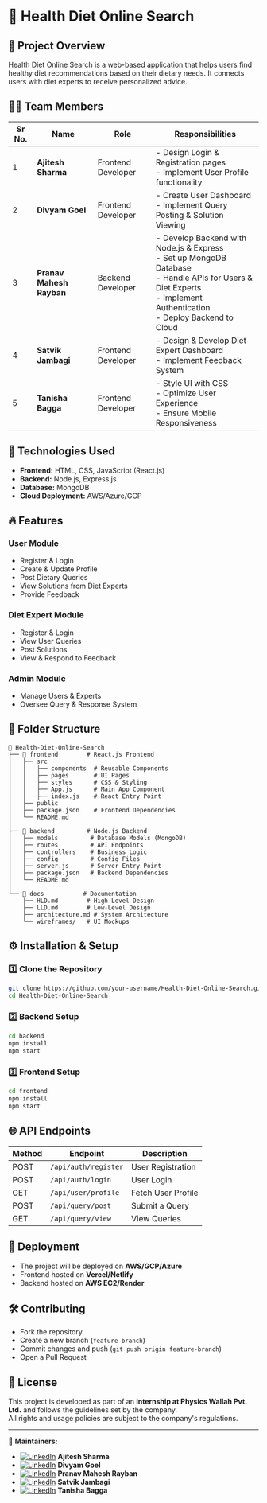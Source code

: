 # 🥗 Health Diet Online Search

## 📌 Project Overview
Health Diet Online Search is a web-based application that helps users find healthy diet recommendations based on their dietary needs. It connects users with diet experts to receive personalized advice.

## 👨‍💻 Team Members
| Sr No. | Name                 | Role                | Responsibilities |
|--------|----------------------|---------------------|---------------------------------------------------------------|
| 1      | **Ajitesh Sharma**   | Frontend Developer  | - Design Login & Registration pages <br> - Implement User Profile functionality |
| 2      | **Divyam Goel**      | Frontend Developer  | - Create User Dashboard <br> - Implement Query Posting & Solution Viewing |
| 3      | **Pranav Mahesh Rayban** | Backend Developer   | - Develop Backend with Node.js & Express <br> - Set up MongoDB Database <br> - Handle APIs for Users & Diet Experts <br> - Implement Authentication <br> - Deploy Backend to Cloud |
| 4      | **Satvik Jambagi**   | Frontend Developer  | - Design & Develop Diet Expert Dashboard <br> - Implement Feedback System |
| 5      | **Tanisha Bagga**    | Frontend Developer  | - Style UI with CSS <br> - Optimize User Experience <br> - Ensure Mobile Responsiveness |

## 🚀 Technologies Used
- **Frontend:** HTML, CSS, JavaScript (React.js)
- **Backend:** Node.js, Express.js
- **Database:** MongoDB
- **Cloud Deployment:** AWS/Azure/GCP

## 🔥 Features
### **User Module**
- Register & Login
- Create & Update Profile
- Post Dietary Queries
- View Solutions from Diet Experts
- Provide Feedback

### **Diet Expert Module**
- Register & Login
- View User Queries
- Post Solutions
- View & Respond to Feedback

### **Admin Module**
- Manage Users & Experts
- Oversee Query & Response System

## 📂 Folder Structure
```
📂 Health-Diet-Online-Search
├── 📂 frontend        # React.js Frontend
│   ├── src
│   │   ├── components  # Reusable Components
│   │   ├── pages       # UI Pages
│   │   ├── styles      # CSS & Styling
│   │   ├── App.js      # Main App Component
│   │   ├── index.js    # React Entry Point
│   ├── public
│   ├── package.json    # Frontend Dependencies
│   └── README.md
│
├── 📂 backend         # Node.js Backend
│   ├── models         # Database Models (MongoDB)
│   ├── routes         # API Endpoints
│   ├── controllers    # Business Logic
│   ├── config         # Config Files
│   ├── server.js      # Server Entry Point
│   ├── package.json   # Backend Dependencies
│   └── README.md
│
└── 📂 docs           # Documentation
    ├── HLD.md        # High-Level Design
    ├── LLD.md        # Low-Level Design
    ├── architecture.md # System Architecture
    └── wireframes/   # UI Mockups
```

## ⚙️ Installation & Setup
### **1️⃣ Clone the Repository**
```bash
git clone https://github.com/your-username/Health-Diet-Online-Search.git
cd Health-Diet-Online-Search
```

### **2️⃣ Backend Setup**
```bash
cd backend
npm install
npm start
```

### **3️⃣ Frontend Setup**
```bash
cd frontend
npm install
npm start
```

## 🌐 API Endpoints
| Method | Endpoint | Description |
|--------|----------|-------------|
| POST   | `/api/auth/register` | User Registration |
| POST   | `/api/auth/login` | User Login |
| GET    | `/api/user/profile` | Fetch User Profile |
| POST   | `/api/query/post` | Submit a Query |
| GET    | `/api/query/view` | View Queries |

## 🚀 Deployment
- The project will be deployed on **AWS/GCP/Azure**
- Frontend hosted on **Vercel/Netlify**
- Backend hosted on **AWS EC2/Render**

## 🛠️ Contributing
- Fork the repository
- Create a new branch (`feature-branch`)
- Commit changes and push (`git push origin feature-branch`)
- Open a Pull Request

## 📜 License  
This project is developed as part of an **internship at Physics Wallah Pvt. Ltd.** and follows the guidelines set by the company.  
All rights and usage policies are subject to the company's regulations.  


---

🎯 **Maintainers:**  
- [![LinkedIn](https://img.shields.io/badge/LinkedIn-0077B5?logo=linkedin&logoColor=white)](https://www.linkedin.com/in/ajitesh-sharma) **Ajitesh Sharma**  
- [![LinkedIn](https://img.shields.io/badge/LinkedIn-0077B5?logo=linkedin&logoColor=white)](https://www.linkedin.com/in/divyam-goel) **Divyam Goel**  
- [![LinkedIn](https://img.shields.io/badge/LinkedIn-0077B5?logo=linkedin&logoColor=white)](https://www.linkedin.com/in/pranav-mahesh-rayban) **Pranav Mahesh Rayban**  
- [![LinkedIn](https://img.shields.io/badge/LinkedIn-0077B5?logo=linkedin&logoColor=white)](https://www.linkedin.com/in/satvik-jambagi) **Satvik Jambagi**  
- [![LinkedIn](https://img.shields.io/badge/LinkedIn-0077B5?logo=linkedin&logoColor=white)](https://www.linkedin.com/in/tanisha-bagga) **Tanisha Bagga**  
